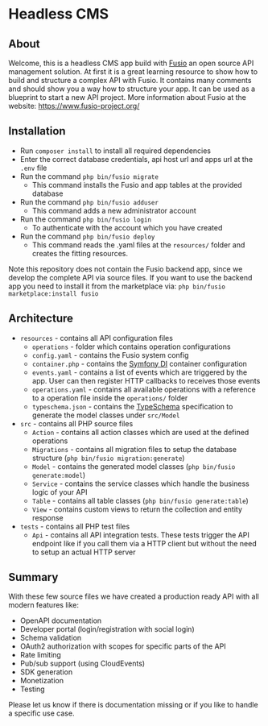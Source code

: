 
# Headless CMS

## About

Welcome, this is a headless CMS app build with [Fusio](https://github.com/apioo/fusio) an open source API management
solution. At first it is a great learning resource to show how to build and structure a complex API with Fusio. It
contains many comments and should show you a way how to structure your app. It can be used as a blueprint to start a new
API project. More information about Fusio at the website: https://www.fusio-project.org/

## Installation

* Run `composer install` to install all required dependencies
* Enter the correct database credentials, api host url and apps url at the `.env` file
* Run the command `php bin/fusio migrate`
  * This command installs the Fusio and app tables at the provided database
* Run the command `php bin/fusio adduser`
  * This command adds a new administrator account
* Run the command `php bin/fusio login`
  * To authenticate with the account which you have created
* Run the command `php bin/fusio deploy`
  * This command reads the .yaml files at the `resources/` folder and creates the fitting resources.

Note this repository does not contain the Fusio backend app, since we develop the complete API via source files. If you
want to use the backend app you need to install it from the marketplace via: `php bin/fusio marketplace:install fusio`

## Architecture

* `resources` - contains all API configuration files
  * `operations` - folder which contains operation configurations
  * `config.yaml` - contains the Fusio system config
  * `container.php` - contains the [Symfony DI](https://symfony.com/doc/current/components/dependency_injection.html) container configuration
  * `events.yaml` - contains a list of events which are triggered by the app. User can then register HTTP callbacks to receives those events
  * `operations.yaml` - contains all available operations with a reference to a operation file inside the `operations/` folder
  * `typeschema.json` - contains the [TypeSchema](https://typeschema.org/) specification to generate the model classes under `src/Model`
* `src` - contains all PHP source files
  * `Action` - contains all action classes which are used at the defined operations
  * `Migrations` - contains all migration files to setup the database structure (`php bin/fusio migration:generate`)
  * `Model` - contains the generated model classes (`php bin/fusio generate:model`)
  * `Service` - contains the service classes which handle the business logic of your API
  * `Table` - contains all table classes (`php bin/fusio generate:table`)
  * `View` - contains custom views to return the collection and entity response
* `tests` - contains all PHP test files
  * `Api` - contains all API integration tests. These tests trigger the API endpoint like if you call them via a HTTP client but without the need to setup an actual HTTP server

## Summary

With these few source files we have created a production ready API with all modern features like:

* OpenAPI documentation
* Developer portal (login/registration with social login)
* Schema validation
* OAuth2 authorization with scopes for specific parts of the API
* Rate limiting
* Pub/sub support (using CloudEvents)
* SDK generation
* Monetization
* Testing

Please let us know if there is documentation missing or if you like to handle a specific use case.
